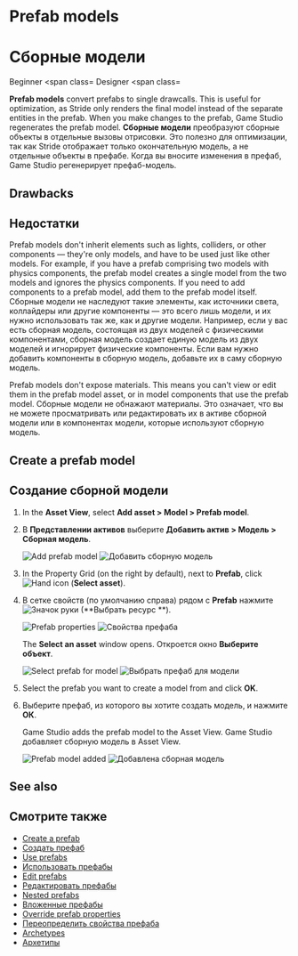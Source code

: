 # Prefab models
# Сборные модели

<span class="label label-doc-level">Beginner</span>
<span class=
<span class="label label-doc-audience">Designer</span>
<span class=

**Prefab models** convert prefabs to single drawcalls. This is useful for optimization, as Stride only renders the final model instead of the separate entities in the prefab. When you make changes to the prefab, Game Studio regenerates the prefab model.
**Сборные модели** преобразуют сборные объекты в отдельные вызовы отрисовки.  Это полезно для оптимизации, так как Stride отображает только окончательную модель, а не отдельные объекты в префабе.  Когда вы вносите изменения в префаб, Game Studio регенерирует префаб-модель.

## Drawbacks
## Недостатки

Prefab models don't inherit elements such as lights, colliders, or other components — they're only models, and have to be used just like other models. For example, if you have a prefab comprising two models with physics components, the prefab model creates a single model from the two models and ignores the physics components. If you need to add components to a prefab model, add them to the prefab model itself.
Сборные модели не наследуют такие элементы, как источники света, коллайдеры или другие компоненты — это всего лишь модели, и их нужно использовать так же, как и другие модели.  Например, если у вас есть сборная модель, состоящая из двух моделей с физическими компонентами, сборная модель создает единую модель из двух моделей и игнорирует физические компоненты.  Если вам нужно добавить компоненты в сборную модель, добавьте их в саму сборную модель.

Prefab models don't expose materials. This means you can't view or edit them in the prefab model asset, or in model components that use the prefab model.
Сборные модели не обнажают материалы.  Это означает, что вы не можете просматривать или редактировать их в активе сборной модели или в компонентах модели, которые используют сборную модель.

## Create a prefab model
## Создание сборной модели

1. In the **Asset View**, select **Add asset > Model > Prefab model**.
1. В **Представлении активов** выберите **Добавить актив > Модель > Сборная модель**.

    ![Add prefab model](media/add-prefab-model.png)
![Добавить сборную модель](media/add-prefab-model.png)

2. In the Property Grid (on the right by default), next to **Prefab**, click ![Hand icon](~/manual/game-studio/media/hand-icon.png) (**Select asset**).
2. В сетке свойств (по умолчанию справа) рядом с **Prefab** нажмите ![Значок руки](~/manual/game-studio/media/hand-icon.png) (**Выбрать ресурс  **).

    ![Prefab properties](media/prefab-model-properties.png)
![Свойства префаба](media/prefab-model-properties.png)

    The **Select an asset** window opens.
Откроется окно **Выберите объект**.

    ![Select prefab for model](media/select-prefab-for-model.png)
![Выбрать префаб для модели](media/select-prefab-for-model.png)

3. Select the prefab you want to create a model from and click **OK**.
3. Выберите префаб, из которого вы хотите создать модель, и нажмите **ОК**.

    Game Studio adds the prefab model to the Asset View.
Game Studio добавляет сборную модель в Asset View.

    ![Prefab model added](media/prefab-model-added.png)
![Добавлена ​​сборная модель](media/prefab-model-added.png)

## See also
## Смотрите также

* [Create a prefab](create-a-prefab.md)
* [Создать префаб](create-a-prefab.md)
* [Use prefabs](use-prefabs.md)
* [Использовать префабы](use-prefabs.md)
* [Edit prefabs](edit-prefabs.md)
* [Редактировать префабы](edit-prefabs.md)
* [Nested prefabs](nested-prefabs.md)
* [Вложенные префабы](nested-prefabs.md)
* [Override prefab properties](override-prefab-properties.md)
* [Переопределить свойства префаба](override-prefab-properties.md)
* [Archetypes](../archetypes.md)
* [Архетипы](../archetypes.md)
